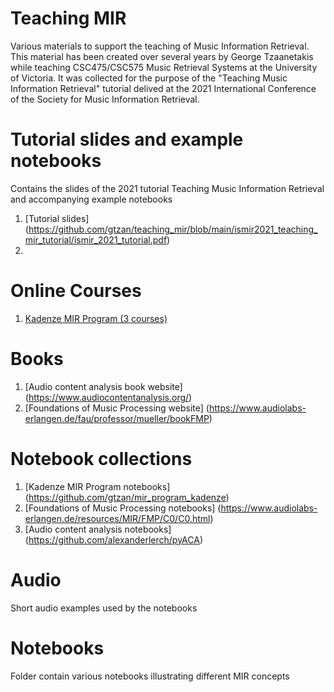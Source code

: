 # Teaching MIR

Various materials to support the teaching of Music Information Retrieval. This material has been created over several years by George Tzaanetakis while teaching CSC475/CSC575 Music Retrieval Systems at the University of Victoria. It was collected for the purpose of the "Teaching Music Information Retrieval" tutorial delived at the 2021 International Conference of the Society for Music Information Retrieval. 

# Tutorial slides and example notebooks 

Contains the slides of the 2021 tutorial Teaching Music Information Retrieval and accompanying example notebooks 

1. [Tutorial slides] (https://github.com/gtzan/teaching_mir/blob/main/ismir2021_teaching_mir_tutorial/ismir_2021_tutorial.pdf)
2. 
# Online Courses 

1. [Kadenze MIR Program (3 courses)](https://www.kadenze.com/programs/music-information-retrieval)


# Books 

1. [Audio content analysis book website] (https://www.audiocontentanalysis.org/)
2. [Foundations of Music Processing website] (https://www.audiolabs-erlangen.de/fau/professor/mueller/bookFMP)


# Notebook collections 

1. [Kadenze MIR Program notebooks] (https://github.com/gtzan/mir_program_kadenze)
2. [Foundations of Music Processing notebooks] (https://www.audiolabs-erlangen.de/resources/MIR/FMP/C0/C0.html)
3. [Audio content analysis notebooks] (https://github.com/alexanderlerch/pyACA)


# Audio 

Short audio examples used by the notebooks 

# Notebooks 

Folder contain various notebooks illustrating different MIR concepts 



